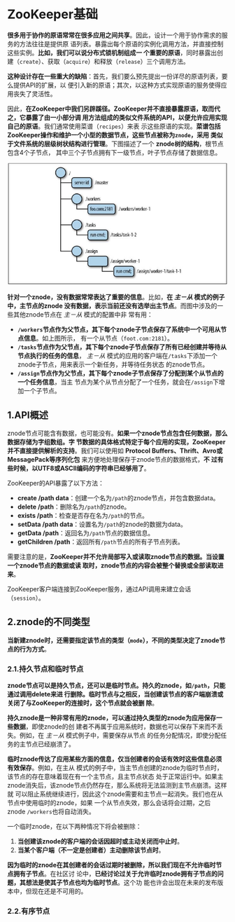 ZooKeeper基础
================================================================================
**很多用于协作的原语常常在很多应用之间共享**。因此，设计一个用于协作需求的服务的方法往往是提供原
语列表。暴露出每个原语的实例化调用方法，并直接控制这些实例。**比如，我们可以说分布式锁机制组成一
个重要的原语**，同时暴露出创建（`create`）、获取（`acquire`）和释放（`release`）三个调用方法。

**这种设计存在一些重大的缺陷**：首先，我们要么预先提出一份详尽的原语列表，要么提供API的扩展，以
便引入新的原语；其次，以这种方式实现原语的服务使得应用丧失了灵活性。

因此，**在ZooKeeper中我们另辟蹊径。ZooKeeper并不直接暴露原语，取而代之，它暴露了由一小部分调
用方法组成的类似文件系统的API，以便允许应用实现自己的原语**。我们通常使用菜谱（`recipes`）来表
示这些原语的实现。**菜谱包括ZooKeeper操作和维护一个小型的数据节点，这些节点被称为`znode`，采用
类似于文件系统的层级树状结构进行管理**。下图描述了一个 **znode树的结构**，根节点包含4个子节点，
其中三个子节点拥有下一级节点，叶子节点存储了数据信息。

![zookeeper数据树结构示例](img/1.jpeg)

**针对一个znode，没有数据常常表达了重要的信息**。比如，**在 *主－从* 模式的例子中，主节点的znode
没有数据，表示当前还没有选举出主节点**。而图中涉及的一些其他znode节点在 *主－从* 模式的配置中非
常有用：
+ **`/workers`节点作为父节点，其下每个znode子节点保存了系统中一个可用从节点信息**。如上图所示，
有一个从节点（`foot.com:2181`）。
+ **`/tasks`节点作为父节点，其下每个znode子节点保存了所有已经创建并等待从节点执行的任务的信息**，
*主－从* 模式的应用的客户端在`/tasks`下添加一个znode子节点，用来表示一个新任务，并等待任务状态
的znode节点。
+ **`/assign`节点作为父节点，其下每个znode子节点保存了分配到某个从节点的一个任务信息**，当主
节点为某个从节点分配了一个任务，就会在`/assign`下增加一个子节点。

## 1.API概述
znode节点可能含有数据，也可能没有。**如果一个znode节点包含任何数据，那么数据存储为字组数组。字
节数据的具体格式特定于每个应用的实现，ZooKeeper并不直接提供解析的支持**。我们可以使用如 **Protocol 
Buffers、Thrift、Avro或MessagePack等序列化包** 来方便地处理保存于znode节点的数据格式，**不
过有些时候，以UTF8或ASCII编码的字符串已经够用了**。

ZooKeeper的API暴露了以下方法：
+ **create /path data**：创建一个名为`/path`的znode节点，并包含数据data。
+ **delete /path**：删除名为`/path`的znode。
+ **exists /path**：检查是否存在名为`/path`的节点。
+ **setData /path data**：设置名为`/path`的znode的数据为data。
+ **getData /path**：返回名为`/path`节点的数据信息。
+ **getChildren /path**：返回所有`/path`节点的所有子节点列表。

需要注意的是，**ZooKeeper并不允许局部写入或读取znode节点的数据。当设置一个znode节点的数据或读
取时，znode节点的内容会被整个替换或全部读取进来**。

ZooKeeper客户端连接到ZooKeeper服务，通过API调用来建立会话（`session`）。

## 2.znode的不同类型
**当新建znode时，还需要指定该节点的类型（`mode`），不同的类型决定了znode节点的行为方式**。

### 2.1.持久节点和临时节点
**znode节点可以是持久节点，还可以是临时节点。持久的znode，如`/path`，只能通过调用delete来进
行删除。临时节点与之相反，当创建该节点的客户端崩溃或关闭了与ZooKeeper的连接时，这个节点就会被删
除**。

**持久znode是一种非常有用的znode，可以通过持久类型的znode为应用保存一些数据**，即使znode的创
建者不再属于应用系统时，数据也可以保存下来而不丢失。例如，在 *主－从* 模式例子中，需要保存从节点
的任务分配情况，即使分配任务的主节点已经崩溃了。

**临时znode传达了应用某些方面的信息，仅当创建者的会话有效时这些信息必须有效保存**。例如，在主从
模式的例子中，当主节点创建的znode为临时节点时，该节点的存在意味着现在有一个主节点，且主节点状态
处于正常运行中。如果主znode消失后，该znode节点仍然存在，那么系统将无法监测到主节点崩溃。这样就
可以阻止系统继续进行，因此这个znode需要和主节点一起消失。我们也在从节点中使用临时的znode，如果
一个从节点失效，那么会话将会过期，之后znode `/workers`也将自动消失。

一个临时znode，在以下两种情况下将会被删除：
1. **当创建该znode的客户端的会话因超时或主动关闭而中止时**。
2. **当某个客户端（不一定是创建者）主动删除该节点时**。

**因为临时的znode在其创建者的会话过期时被删除，所以我们现在不允许临时节点拥有子节点**。在社区讨
论中，**已经讨论过关于允许临时znode拥有子节点的问题，其想法是使其子节点也均为临时节点**。这个功
能也许会出现在未来的发布版本中，但现在还是不可用的。

### 2.2.有序节点
























